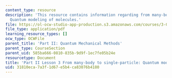 ```yaml
---
content_type: resource
description: 'This resource contains information regarding from many-body to single-particle:
  Quantum modeling of molecules.'
file: https://ol-ocw-studio-app-production.s3.amazonaws.com/courses/3-021j-introduction-to-modeling-and-simulation-spring-2012/31810eca7a3f1d67e5b4ca83076b4180_MIT3_021JS12_L3.pdf
file_type: application/pdf
learning_resource_types: []
ocw_type: OCWFile
parent_title: 'Part II: Quantum Mechanical Methods'
parent_type: CourseSection
parent_uid: 585ba666-0810-835b-9d9f-1ec7fe05b24e
resourcetype: Document
title: 'Part II Lesson 3 From many-body to single-particle: Quantum modeling of molecules'
uid: 31810eca-7a3f-1d67-e5b4-ca83076b4180
---
```

